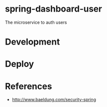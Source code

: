 # spring-dashboard-user

The microservice to auth users

# Development

# Deploy

# References

- http://www.baeldung.com/security-spring